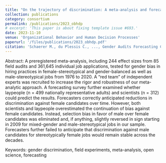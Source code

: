 ```yaml
---
title: "On the trajectory of discrimination: A meta-analysis and forecasting survey capturing 44 years of field experiments on gender and hiring decisions"
collection: publications
category: consortium
permalink: /publications/2023_obhdp
# excerpt: 'This paper is about fixing template issue #693.'
date: 2023-11-10
venue: 'Organizational Behavior and Human Decision Processes'
paperurl: '/files/publications/2023_obhdp.pdf'
citation: 'Schaerer M., du Plessis C., ..., Gender Audits Forecasting Collaboration (2023). On the trajectory of discrimination: A meta-analysis and forecasting survey capturing 44 years of field experiments on gender and hiring decisions. <i>Organizational Behavior and Human Decision Processes</i>. 179 (104280), 1–10.'
---
```


Abstract: A preregistered meta-analysis, including 244 effect sizes from 85 field audits and 361,645 individual job applications, tested for gender bias in hiring practices in female-stereotypical and gender-balanced as well as male-stereotypical jobs from 1976 to 2020. A “red team” of independent experts was recruited to increase the rigor and robustness of our meta-analytic approach. A forecasting survey further examined whether laypeople (n = 499 nationally representative adults) and scientists (n = 312) could predict the results. Forecasters correctly anticipated reductions in discrimination against female candidates over time. However, both scientists and laypeople overestimated the continuation of bias against female candidates. Instead, selection bias in favor of male over female candidates was eliminated and, if anything, slightly reversed in sign starting in 2009 for mixed-gender and male-stereotypical jobs in our sample. Forecasters further failed to anticipate that discrimination against male candidates for stereotypically female jobs would remain stable across the decades.

Keywords: gender discrimination, field experiments, meta-analysis, open science, forecasting
<!-- JEL Codes: C72, D01, D82, K14 -->

<!-- Presented at: Experimental Finance (Sofia, 2023), Young Economists' Meeting (Brno, 2023) -->

<!-- Data: Full data and preanalysis plan can be found on [OSF](https://osf.io/r6anc/?view_only=547c817285ff41eaaab808275a933855). -->